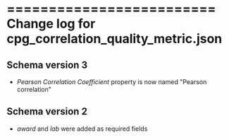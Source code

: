 =========================
Change log for cpg_correlation_quality_metric.json
=========================

Schema version 3
----------------
* *Pearson Correlation Coefficient* property is now named "Pearson correlation"

Schema version 2
----------------

* *award* and *lab* were added as required fields